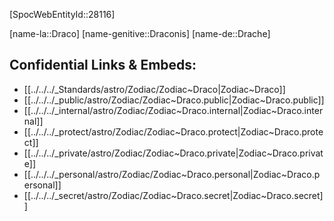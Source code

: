 ﻿---
confidential: public
isDeleted: false
isReadOnly: false
tags:
- astro/Zodiac
type: Zodiac
---

[SpocWebEntityId::28116]



[name-la::Draco]
[name-genitive::Draconis]
[name-de::Drache]


## Confidential Links & Embeds: 
- [[../../../_Standards/astro/Zodiac/Zodiac~Draco|Zodiac~Draco]] 
- [[../../../_public/astro/Zodiac/Zodiac~Draco.public|Zodiac~Draco.public]] 
- [[../../../_internal/astro/Zodiac/Zodiac~Draco.internal|Zodiac~Draco.internal]] 
- [[../../../_protect/astro/Zodiac/Zodiac~Draco.protect|Zodiac~Draco.protect]] 
- [[../../../_private/astro/Zodiac/Zodiac~Draco.private|Zodiac~Draco.private]] 
- [[../../../_personal/astro/Zodiac/Zodiac~Draco.personal|Zodiac~Draco.personal]] 
- [[../../../_secret/astro/Zodiac/Zodiac~Draco.secret|Zodiac~Draco.secret]] 
